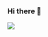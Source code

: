 ### Hi there 👋

<img src="https://github-readme-stats.vercel.app/api?username=Vikas-Konaparthi&&show_icons=true&title_color=ffffff&icon_color=bb2acf&text_color=daf7dc&bg_color=151515">

<!--
**Vikas-Konaparthi/Vikas-Konaparthi** is a ✨ _special_ ✨ repository because its `README.md` (this file) appears on your GitHub profile.

Here are some ideas to get you started:

- 🔭 I’m currently working on ...
- 🌱 I’m currently learning ...
- 👯 I’m looking to collaborate on ...
- 🤔 I’m looking for help with ...
- 💬 Ask me about ...
- 📫 How to reach me: ...
- 😄 Pronouns: ...
- ⚡ Fun fact: ...
-->

